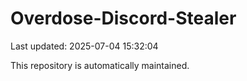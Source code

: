 # Overdose-Discord-Stealer

Last updated: 2025-07-04 15:32:04

This repository is automatically maintained.
